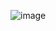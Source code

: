 		
![image](https://user-images.githubusercontent.com/37310481/200679424-67bc7a28-43dd-45e1-bd58-f4e5cea128d8.png)

